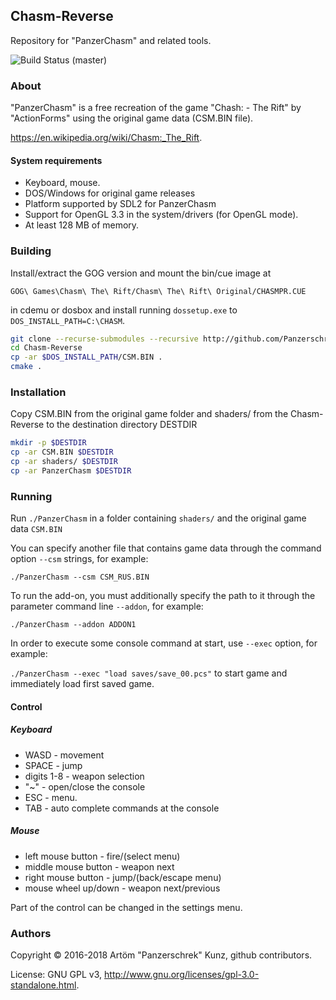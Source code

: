 ## Chasm-Reverse

Repository for "PanzerChasm" and related tools. 

![Build Status (master)](https://github.com/Panzerschrek/Chasm-Reverse/actions/workflows/cmake.yml/badge.svg)

### About

"PanzerChasm" is a free recreation of the game "Chash: - The Rift" by "ActionForms" using the original game data (CSM.BIN file).

https://en.wikipedia.org/wiki/Chasm:_The_Rift.

#### System requirements

* Keyboard, mouse.
* DOS/Windows for original game releases
* Platform supported by SDL2 for PanzerChasm
* Support for OpenGL 3.3 in the system/drivers (for OpenGL mode).
* At least 128 MB of memory.

### Building

Install/extract the GOG version and mount the bin/cue image at

`GOG\ Games\Chasm\ The\ Rift/Chasm\ The\ Rift\ Original/CHASMPR.CUE`

 in cdemu or dosbox and install running `dossetup.exe` to `DOS_INSTALL_PATH=C:\CHASM`.

```sh
git clone --recurse-submodules --recursive http://github.com/Panzerschrek/Chasm-Reverse
cd Chasm-Reverse
cp -ar $DOS_INSTALL_PATH/CSM.BIN .
cmake .
```
### Installation

Copy CSM.BIN from the original game folder and shaders/ from the Chasm-Reverse to the destination directory DESTDIR

```sh
mkdir -p $DESTDIR
cp -ar CSM.BIN $DESTDIR
cp -ar shaders/ $DESTDIR
cp -ar PanzerChasm $DESTDIR
```

### Running

Run `./PanzerChasm` in a folder containing `shaders/` and the original game data `CSM.BIN`

You can specify another file that contains game data through 
the command option `--csm` strings, for example:

`./PanzerChasm --csm CSM_RUS.BIN`

To run the add-on, you must additionally specify the path to it through the 
parameter command line `--addon`, for example:

`./PanzerChasm --addon ADDON1`

In order to execute some console command at start, use `--exec` option, for example:

 `./PanzerChasm --exec "load saves/save_00.pcs"` to start game and immediately load first saved game.


#### Control

##### Keyboard

* WASD - movement
* SPACE - jump
* digits 1-8 - weapon selection
* "~" - open/close the console
* ESC - menu.
* TAB - auto complete commands at the console

##### Mouse

* left mouse button   - fire/(select menu)
* middle mouse button - weapon next
* right mouse button  - jump/(back/escape menu)
* mouse wheel up/down - weapon next/previous

Part of the control can be changed in the settings menu.



### Authors
Copyright © 2016-2018 Artöm "Panzerschrek" Kunz, github contributors.

License: GNU GPL v3, http://www.gnu.org/licenses/gpl-3.0-standalone.html.

